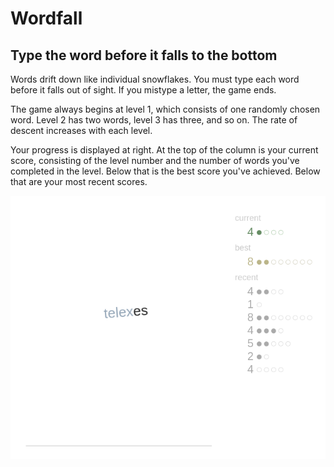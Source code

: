 # Wordfall

## Type the word before it falls to the bottom

Words drift down like individual snowflakes. You must type each word
before it falls out of sight. If you mistype a letter, the game ends.

The game always begins at level 1, which consists of one randomly chosen
word. Level 2 has two words, level 3 has three, and so on. The rate of
descent increases with each level.

Your progress is displayed at right. At the top of the column is your
current score, consisting of the level number and the number of words
you've completed in the level. Below that is the best score you've
achieved. Below that are your most recent scores.

![Wordfall typing game](screenshot.png)

